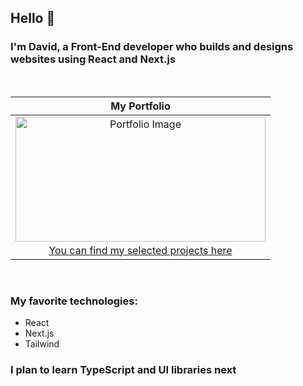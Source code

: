 ## Hello 👋

### I'm David, a Front-End developer who builds and designs websites using React and Next.js

<br />

<table>
  <thead>
    <tr>
      <th align="center">My Portfolio</th>
    </tr>
  </thead>
  <tbody>
    <tr>
      <td align="center">
       <a href="https://davidmaksic.vercel.app/" >
        <img src="https://github.com/DanijelMaksic/portfolio/blob/master/assets/portfolio-dark.png" alt="Portfolio Image" width="400" height="200" />
        <a />
        <br />
        <a href="https://davidmaksic.vercel.app/" >You can find my selected projects here</a>
      </td>
    </tr>
  </tbody>
</table>

<br />

### My favorite technologies:

- React
- Next.js
- Tailwind

### I plan to learn TypeScript and UI libraries next
